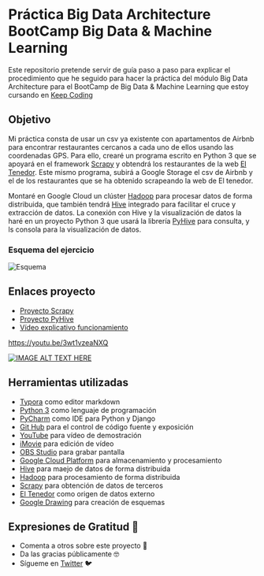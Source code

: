 # Práctica Big Data Architecture BootCamp Big Data & Machine Learning

Este repositorio pretende servir de guía paso a paso para explicar el procedimiento que he seguido para hacer la práctica del módulo Big Data Architecture para el BootCamp de Big Data & Machine Learning que estoy cursando en [Keep Coding](https://keepcoding.io/es/)

## Objetivo

Mi práctica consta de usar un csv ya existente con apartamentos de Airbnb para encontrar restaurantes cercanos a cada uno de ellos usando las coordenadas GPS. Para ello, crearé un programa escrito en Python 3 que se apoyará en el framework [Scrapy](https://scrapy.org/) y obtendrá los restaurantes de la web [El Tenedor](https://www.eltenedor.es/). Este mismo programa, subirá a Google Storage el csv de Airbnb y el de los restaurantes que se ha obtenido scrapeando la web de El tenedor.

Montaré en Google Cloud un clúster [Hadoop](https://hadoop.apache.org/) para procesar datos de forma distribuida, que también tendrá [Hive](https://hive.apache.org/) integrado para facilitar el cruce y extracción de datos. La conexión con Hive y la visualización de datos la haré en un proyecto Python 3 que usará la librería [PyHive](https://pypi.org/project/PyHive/) para consulta, y ls consola para la visualización de datos.

### Esquema del ejercicio

<img src="Diagrama práctica BD Architecture.png" alt="Esquema">

## Enlaces proyecto

- [Proyecto Scrapy](https://github.com/Dynam1co/kc_ej_bdarchitecture_scrapy_tenedor)
- [Proyecto PyHive](https://github.com/Dynam1co/kc_ej_bdarchitecture_scrapy_pyhive)
- [Vídeo explicativo funcionamiento](https://youtu.be/3wt1vzeaNXQ)

https://youtu.be/3wt1vzeaNXQ

[![IMAGE ALT TEXT HERE](https://img.youtube.com/vi/3wt1vzeaNXQ/0.jpg)](https://www.youtube.com/watch?v=3wt1vzeaNXQ)

## Herramientas utilizadas

* [Typora](https://www.typora.io/) como editor markdown
* [Python 3](https://www.python.org/) como lenguaje de programación
* [PyCharm](https://www.jetbrains.com/pycharm/) como IDE para Python y Django
* [Git Hub](https://github.com/) para el control de código fuente y exposición
* [YouTube](https://www.youtube.com/) para vídeo de demostración
* [iMovie](https://www.apple.com/es/imovie/) para edición de vídeo
* [OBS Studio](https://obsproject.com/es) para grabar pantalla
* [Google Cloud Platform](https://cloud.google.com) para almacenamiento y procesamiento
* [Hive](https://hive.apache.org/) para maejo de datos de forma distribuida
* [Hadoop](https://hadoop.apache.org/) para procesamiento de forma distribuida
* [Scrapy](https://scrapy.org/) para obtención de datos de terceros
* [El Tenedor](https://www.eltenedor.es/) como origen de datos externo
* [Google Drawing](https://docs.google.com/drawings/d/1ENKMAf_j07Q6wZSYerfNG0i2gDprGymR6HXmMmmYZQA/edit) para creación de esquemas

## Expresiones de Gratitud 🎁

- Comenta a otros sobre este proyecto 📢
- Da las gracias públicamente 🤓
- Sígueme en [Twitter](https://twitter.com/AsensiFj) 🐦